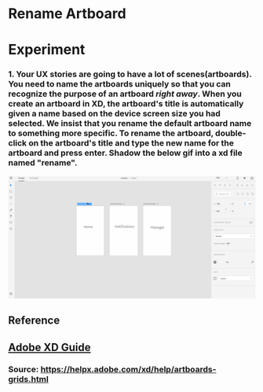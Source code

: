 # **Rename Artboard**


# **Experiment**

### **1.** Your UX stories are going to have a lot of scenes(artboards). You need to name the artboards uniquely so that you can recognize the purpose of an artboard _**right away**_. When you create an artboard in XD, the artboard's title is automatically given a name based on the device screen size you had selected. We insist that you rename the default artboard name to something more specific. To rename the artboard, double-click on the artboard's title and type the new name for the artboard and press enter. Shadow the below gif into a xd file named "rename". 

![](../images/pilot-13/rename-artboard.gif)

## **Reference**

## [Adobe XD Guide]()

### **Source:** https://helpx.adobe.com/xd/help/artboards-grids.html
